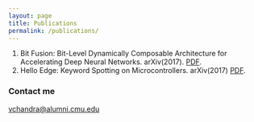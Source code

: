 ```yaml
---
layout: page
title: Publications
permalink: /publications/
---
```


1. Bit Fusion: Bit-Level Dynamically Composable Architecture for Accelerating Deep Neural Networks. 
arXiv(2017). [PDF](https://arxiv.org/abs/1712.01507).
1. Hello Edge: Keyword Spotting on Microcontrollers. arXiv(2017) [PDF](https://arxiv.org/abs/1711.07128).

### Contact me

[vchandra@alumni.cmu.edu](mailto:email@domain.com)
